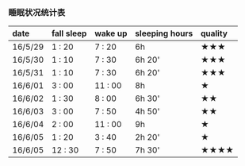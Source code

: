 ### 睡眠状况统计表
|    date    | fall sleep  |    wake up    |   sleeping hours   |   quality   	  |
| :----------| :---------- | :----------   | :-----------     	| :------------   |
| 16/5/29    |  1 : 20     |   7 : 20 	   | 6h            	 	|  ★★★            |
| 16/5/30	 |  1 : 10     |   7 : 30 	   | 6h 20'          	|  ★★★   		  |
| 16/5/31	 |  1 : 10     |   7 : 30 	   | 6h 20'      	 	|  ★★★		      |
| 16/6/01	 |  3 : 00     |   11 : 00     | 8h          	 	|  ★		      |
| 16/6/02	 |  1 : 30     |   8 : 00      | 6h 30'         	|  ★★		      |
| 16/6/03	 |  3 : 00     |   7 : 50      | 4h 50'         	|  ★★		      |
| 16/6/04	 |  2 : 00     |   11 : 00     | 9h              	|  ★		      |
| 16/6/05	 |  1 : 20     |   3 :  40     | 2h 20'         	|  ★		      |
| 16/6/05	 |  12 : 30    |   7 :  50     | 7h 30'         	|  ★★★★		      |
